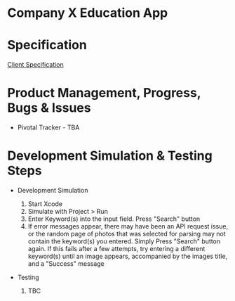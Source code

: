 Company X Education App
========

Specification
========
[Client Specification](./SPEC.md)

Product Management, Progress, Bugs & Issues
========

* Pivotal Tracker - TBA

Development Simulation & Testing Steps
========

* Development Simulation

  1. Start Xcode
  2. Simulate with Project > Run
  3. Enter Keyword(s) into the input field. Press "Search" button
  4. If error messages appear, there may have been an API request issue, or the random page of photos that was selected for parsing may not contain the keyword(s) you entered. Simply Press "Search" button again. If this fails after a few attempts, try entering a different keyword(s) until an image appears, accompanied by the images title, and a "Success" message

* Testing

  1. TBC
